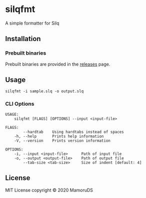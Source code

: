 # silqfmt

A simple formatter for Silq

## Installation

### Prebuilt binaries

Prebuilt binaries are provided in the [releases](https://github.com/MamoruDS/silqfmt/releases) page.

## Usage

```shell
silqfmt -i sample.slq -o output.slq
```

### CLI Options

```
USAGE:
    silqfmt [FLAGS] [OPTIONS] --input <input-file>

FLAGS:
        --hardtab    Using hardtabs instead of spaces
    -h, --help       Prints help information
    -V, --version    Prints version information

OPTIONS:
    -i, --input <input-file>      Path of input file
    -o, --output <output-file>    Path of output file
        --tab-size <tab-size>     Size of indent [default: 4]
```

## License

MIT License
copyright © 2020 MamoruDS
